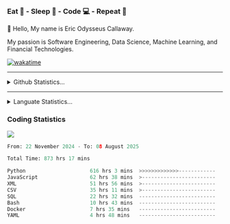 <h3>Eat 🍴 - Sleep 🛌 - Code 💻 - Repeat 🔁</h3>

👋 Hello, My name is Eric Odysseus Callaway.

My passion is Software Engineering, Data Science, Machine Learning, and Financial Technologies.

[![wakatime](https://wakatime.com/badge/user/6717695f-6a13-47e3-aa16-c813e12c0985.svg)](https://wakatime.com/@6717695f-6a13-47e3-aa16-c813e12c0985)
<hr>
<details>
  <summary>
    Github Statistics...
  </summary>
    <p align="center">
      <img src="https://github-readme-stats.vercel.app/api?username=EricCallaway&show_icons=true"/>
    </p>
</details>
</hr>

<hr>
<details>
  <summary>
    Languate Statistics...
  </summary>
    <p align="center">
      <img src="https://wakatime.com/share/@Odysseus/6fc7c863-6fba-4e57-a6af-ed1f2fa8d560.svg"/>
    </p>
</details>
</hr>


<h3>Coding Statistics</h3>
<img src="https://wakatime.com/share/@Odysseus/5e02c832-9cc5-49a3-8f4c-bd2647d78fca.svg"/>
<!--START_SECTION:waka-->

```python
From: 22 November 2024 - To: 08 August 2025

Total Time: 873 hrs 17 mins

Python                     616 hrs 3 mins  >>>>>>>>>>>>>------------   52.18 %
JavaScript                 62 hrs 38 mins  >------------------------   05.31 %
XML                        51 hrs 56 mins  >------------------------   04.40 %
CSV                        35 hrs 11 mins  >------------------------   02.98 %
SQL                        22 hrs 32 mins  -------------------------   01.91 %
Bash                       10 hrs 43 mins  -------------------------   00.91 %
Docker                     7 hrs 35 mins   -------------------------   00.64 %
YAML                       4 hrs 48 mins   -------------------------   00.41 %
```

<!--END_SECTION:waka-->
